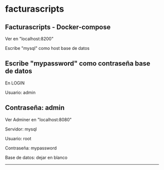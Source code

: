 # facturascripts
Facturascripts - Docker-compose
--------------------------------------------------

Ver en "localhost:8200"

Escribe "mysql" como host base de datos

Escribe "mypassword" como contraseña base de datos
--------------------------------------------------

En LOGIN

Usuario: admin

Contraseña: admin
--------------------------------------------------

Ver Adminer en "localhost:8080"

Servidor: mysql

Usuario: root

Contraseña: mypassword

Base de datos: dejar en blanco

--------------------------------------------------
